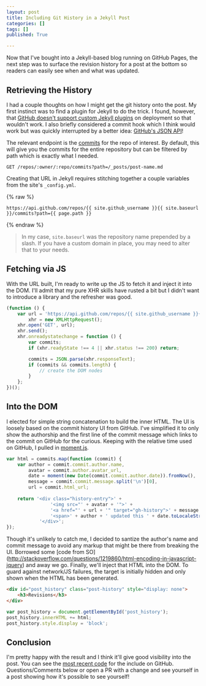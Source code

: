 ```yaml
---
layout: post
title: Including Git History in a Jekyll Post
categories: []
tags: []
published: True

---
```


Now that I've bought into a Jekyll-based blog running on GitHub Pages, the next step was to surface
the revision history for a post at the bottom so readers can easily see when and what was updated.

<!--more-->

## Retrieving the History

I had a couple thoughts on how I might get the git history onto the post. My first instinct was to
find a plugin for Jekyll to do the trick. I found, however, that [GitHub doesn't support custom
Jekyll plugins](http://jekyllrb.com/docs/plugins/) on deployment so that wouldn't work. I also
briefly considered a commit hook which I think would work but was quickly interrupted by a better
idea: [GitHub's JSON API](https://developer.github.com/v3/)!

The relevant endpoint is the [commits](https://developer.github.com/v3/repos/commits/) for the repo
of interest. By default, this will give you the commits for the entire repository but can be
filtered by path which is exactly what I needed.

```
GET /repos/:owner/:repo/commits?path=/_posts/post-name.md
```

Creating that URL in Jekyll requires stitching together a couple variables from the site's
`_config.yml`.

{% raw %}
```liquid
https://api.github.com/repos/{{ site.github_username }}{{ site.baseurl }}/commits?path={{ page.path }}
```
{% endraw %}

> In my case, `site.baseurl` was the repository name prepended by a slash. If you have a custom
> domain in place, you may need to alter that to your needs.

## Fetching via JS

With the URL built, I'm ready to write up the JS to fetch it and inject it into the DOM. I'll admit
that my pure XHR skills have rusted a bit but I didn't want to introduce a library and the refresher
was good.

```javascript
(function () {
	var url = 'https://api.github.com/repos/{{ site.github_username }}{{ site.baseurl }}/commits?path={{ page.path }}',
		xhr = new XMLHttpRequest();
	xhr.open('GET', url);
	xhr.send();
	xhr.onreadystatechange = function () {
		var commits;
		if (xhr.readyState !== 4 || xhr.status !== 200) return;

		commits = JSON.parse(xhr.responseText);
		if (commits && commits.length) {
			// create the DOM nodes
		}
	};
})();
```

## Into the DOM

I elected for simple string concatenation to build the inner HTML. The UI is loosely based on the
commit history UI from GitHub. I've simplified it to only show the authorship and the first line of
the commit message which links to the commit on GitHub for the curious. Keeping with the relative
time used on GitHub, I pulled in [moment.js](http://momentjs.com).

```javascript
var html = commits.map(function (commit) {
	var author = commit.commit.author.name,
		avatar = commit.author.avatar_url,
		date = moment(new Date(commit.commit.author.date)).fromNow(),
		message = commit.commit.message.split('\n')[0],
		url = commit.html_url;
	
	return '<div class="history-entry">' +
				'<img src="' + avatar + '">' +
				'<a href="' + url + '" target="gh-history">' + message + '</a>' +
				'<span>' + author + ' updated this ' + date.toLocaleString() + '</span>' + 
			'</div>';
});
```

Though it's unlikely to catch me, I decided to santize the author's name and commit message to avoid
any markup that might be there from breaking the UI. Borrowed some [code from SO]
(http://stackoverflow.com/questions/1219860/html-encoding-in-javascript-jquery) and away we go.
Finally, we'll inject that HTML into the DOM. To guard against network/JS failures, the target is
initially hidden and only shown when the HTML has been generated.

```html
<div id="post_history" class="post-history" style="display: none">
	<h3>Revisions</h3>
</div>
```
```javascript
var post_history = document.getElementById('post_history');
post_history.innerHTML += html;
post_history.style.display = 'block';
```

## Conclusion

I'm pretty happy with the result and I think it'll give good visibility into the post. You can see
the [most recent code](https://github.com/ryanjduffy/blog/blob/gh-pages/_includes/history.html) for
the include on GitHub. Questions/Comments below or open a PR with a change and see yourself in a
post showing how it's possible to see yourself!
